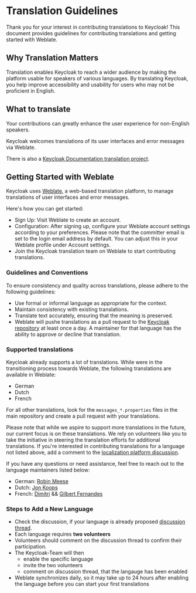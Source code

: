 # Translation Guidelines

Thank you for your interest in contributing translations to Keycloak! 
This document provides guidelines for contributing translations and getting started with Weblate.

## Why Translation Matters

Translation enables Keycloak to reach a wider audience by making the platform usable for speakers of various languages. By translating Keycloak, you help improve accessibility and usability for users who may not be proficient in English.

## What to translate

Your contributions can greatly enhance the user experience for non-English speakers.

Keycloak welcomes translations of its user interfaces and error messages via Weblate. 

There is also a [Keycloak Documentation translation project](https://github.com/openstandia/keycloak-documentation-i18n). 

## Getting Started with Weblate

Keycloak uses [Weblate](https://hosted.weblate.org/projects/keycloak/), a web-based translation platform, to manage translations of user interfaces and error messages.

Here's how you can get started:

- Sign Up: Visit Weblate to create an account.
- Configuration: After signing up, configure your Weblate account settings according to your preferences. Please note that the committer email is set to the login email address by default. You can adjust this in your Weblate profile under Account settings.
- Join the Keycloak translation team on Weblate to start contributing translations.

### Guidelines and Conventions

To ensure consistency and quality across translations, please adhere to the following guidelines:

- Use formal or informal language as appropriate for the context.
- Maintain consistency with existing translations.
- Translate text accurately, ensuring that the meaning is preserved.
- Weblate will pushe translations as a pull request to the [Keycloak repository](https://github.com/keycloak/keycloak) at least once a day. A maintainer for that language has the ability to approve or decline that translation.

### Supported translations

Keycloak already supports a lot of translations. 
While were in the transitioning process towards Weblate, the following translations are available in Weblate:

- German
- Dutch
- French

For all other translations, look for the `messages_*.properties` files in the main repository and create a pull request with your translations. 

Please note that while we aspire to support more translations in the future, our current focus is on these translations. We rely on volunteers like you to take the initiative in steering the translation efforts for additional translations. If you're interested in contributing translations for a language not listed above, add a comment to the [localization platform discussion](https://github.com/keycloak/keycloak/discussions/9270).

If you have any questions or need assistance, feel free to reach out to the language maintainers listed below:

* German: [Robin Meese](https://github.com/robson90)
* Dutch: [Jon Koops](https://github.com/jonkoops)
* French: [Dimitri](https://github.com/DimitriDR) && [Gilbert Fernandes](https://github.com/gilbert-fernandes)



### Steps to Add a New Language

- Check the discussion, if your language is already proposed [discussion thread](https://github.com/keycloak/keycloak/discussions/9270).
- Each language requires **two volunteers**
- Volunteers should comment on the discussion thread to confirm their participation.
- The Keycloak-Team will then
  - enable the specific language
  - invite the two volunteers
  - comment on discussion thread, that the langauge has been enabled
- Weblate synchronizes daily, so it may take up to 24 hours after enabling the language before you can start your first translations 